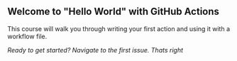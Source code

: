## Welcome to "Hello World" with GitHub Actions

This course will walk you through writing your first action and using it with a workflow file. 

**Ready to get started? Navigate to the first issue.* Thats right*
